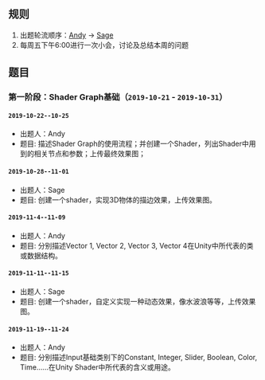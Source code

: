 ## 规则
1. 出题轮流顺序：[Andy](https://github.com/AndyWangGoGoGo) -> [Sage](https://github.com/ZhangSage)
2. 每周五下午6:00进行一次小会，讨论及总结本周的问题

## 题目
### 第一阶段：Shader Graph基础（`2019-10-21` - `2019-10-31`）

#### `2019-10-22--10-25`
-   出题人：Andy
-   题目: 描述Shader Graph的使用流程；并创建一个Shader，列出Shader中用到的相关节点和参数；上传最终效果图；

#### `2019-10-28--11-01`
-   出题人：Sage
-   题目: 创建一个shader，实现3D物体的描边效果，上传效果图。

#### `2019-11-4--11-09`
-   出题人：Andy
-   题目: 分别描述Vector 1, Vector 2, Vector 3, Vector 4在Unity中所代表的类或数据结构。

#### `2019-11-11--11-15`
-   出题人：Sage
-   题目: 创建一个shader，自定义实现一种动态效果，像水波浪等等，上传效果图。

#### `2019-11-19--11-24`
-   出题人：Andy
-   题目: 分别描述Input基础类别下的Constant, Integer, Slider, Boolean, Color, Time……在Unity Shader中所代表的含义或用途。
